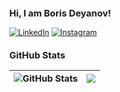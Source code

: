 ### Hi, I am Boris Deyanov!

[![LinkedIn](https://img.shields.io/badge/-LinkedIn-0e76a8?style=flat-square&logo=Linkedin&logoColor=white)](https://www.linkedin.com/in/boris-deyanov/) 
[![Instagram](https://img.shields.io/badge/-Instagram-e4405f?style=flat-rounded&logo=Instagram&logoColor=blue)](https://www.instagram.com/boris_deyanov/) 

### GitHub Stats

| <img align="center" src="https://github-readme-stats.vercel.app/api?username=deyanovBoris&count_private=true&show_icons=true&include_all_commits=true&hide_border=true&hide=contribs" alt="GitHub Stats" /> | <img align="center" src="https://github-readme-stats.vercel.app/api/top-langs/?username=deyanovBoris&layout=compact&hide_border=true" /> |
| ------------- | ------------- |
